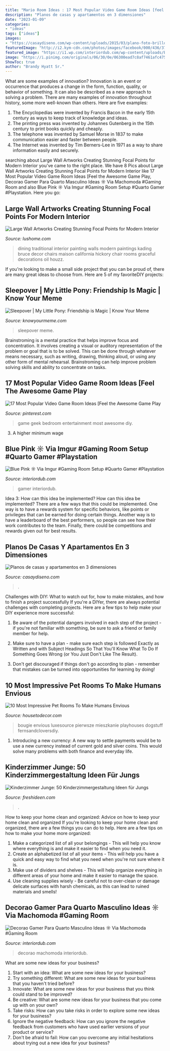 ```yaml
---
title: "Mario Room Ideas : 17 Most Popular Video Game Room Ideas [feel The Awesome Game Play"
description: "Planos de casas y apartamentos en 3 dimensiones"
date: "2023-01-09"
categories:
- "ideas"
tags: ["ideas"]
images:
- "https://casaydiseno.com/wp-content/uploads/2015/03/plano-foto-brillo-suelo.jpg"
featuredImage: "http://i2.kym-cdn.com/photos/images/facebook/000/436/379/aaa.png"
featured_image: "https://i1.wp.com/interiordub.com/wp-content/uploads/Blue-Pink-—-via-imgur-Gaming-room-setup-Quarto-gamer-Playstation-room-xbox-room.jpg"
image: "https://i.pinimg.com/originals/06/30/0e/06300ead7c8af7461afc475bc88ee64a.jpg"
ShowToc: true
author: "Brandy Hyatt Sr."
---
```



What are some examples of innovation?
Innovation is an event or occurrence that produces a change in the form, function, quality, or behavior of something. It can also be described as a new approach to solving a problem. There are many examples of innovation throughout history, some more well-known than others. Here are five examples:
1. The Encyclopedias were invented by Francis Bacon in the early 15th century as ways to keep track of knowledge and ideas.
2. The printing press was invented by Johannes Gutenberg in the 15th century to print books quickly and cheaply.
3. The telephone was invented by Samuel Morse in 1837 to make communication easier and faster between people. 
4. The Internet was invented by Tim Berners-Lee in 1971 as a way to share information easily and securely. 

	

		
searching about Large Wall Artworks Creating Stunning Focal Points for Modern Interior you've came to the right place. We have 8 Pics about Large Wall Artworks Creating Stunning Focal Points for Modern Interior like 17 Most Popular Video Game Room Ideas [Feel the Awesome Game Play, Decorao Gamer Para Quarto Masculino Ideas ☼ Via Machomoda #Gaming Room and also Blue Pink ☼ Via Imgur #Gaming Room Setup #Quarto Gamer #Playstation. Here you go:
		
    
## Large Wall Artworks Creating Stunning Focal Points For Modern Interior

<img loading=lazy src="https://www.lushome.com/wp-content/uploads/2016/02/wall-art-decoration-ideas-12.jpg" onerror="this.onerror=null;this.src='https://tse2.mm.bing.net/th?id=OIP.GAd5lP3lDWmbWweCL_2XngHaJ4&amp;pid=15.1';" alt="Large Wall Artworks Creating Stunning Focal Points for Modern Interior">

_Source: lushome.com_

>dining traditional interior painting walls modern paintings kading bruce decor chairs maison california hickory chair rooms graceful decorations oil houzz. 

	

If you're looking to make a small side project that you can be proud of, there are many great ideas to choose from. Here are 5 of my favoriteDIY projects: 

    
## Sleepover | My Little Pony: Friendship Is Magic | Know Your Meme

<img loading=lazy src="http://i2.kym-cdn.com/photos/images/facebook/000/436/379/aaa.png" onerror="this.onerror=null;this.src='https://tse3.mm.bing.net/th?id=OIP.b1srMZXJOB6I9jtvULGMTQHaFy&amp;pid=15.1';" alt="Sleepover | My Little Pony: Friendship is Magic | Know Your Meme">

_Source: knowyourmeme.com_

>sleepover meme. 

	

Brainstroming is a mental practice that helps improve focus and concentration. It involves creating a visual or auditory representation of the problem or goal that is to be solved. This can be done through whatever means necessary, such as writing, drawing, thinking aloud, or using any other form of mental rehearsal. Brainstroming can help improve problem solving skills and ability to concentrate on tasks.

    
## 17 Most Popular Video Game Room Ideas [Feel The Awesome Game Play

<img loading=lazy src="https://i.pinimg.com/originals/06/30/0e/06300ead7c8af7461afc475bc88ee64a.jpg" onerror="this.onerror=null;this.src='https://tse4.mm.bing.net/th?id=OIP.q6z5DpUenlF6WfdDa_75hwAAAA&amp;pid=15.1';" alt="17 Most Popular Video Game Room Ideas [Feel the Awesome Game Play">

_Source: pinterest.com_

>game geek bedroom entertainment most awesome diy. 

	

3. A higher minimum wage

    
## Blue Pink ☼ Via Imgur #Gaming Room Setup #Quarto Gamer #Playstation

<img loading=lazy src="https://i1.wp.com/interiordub.com/wp-content/uploads/Blue-Pink-—-via-imgur-Gaming-room-setup-Quarto-gamer-Playstation-room-xbox-room.jpg" onerror="this.onerror=null;this.src='https://tse3.mm.bing.net/th?id=OIP.j9r4ML8yvP8d0izbyqfZGQHaFj&amp;pid=15.1';" alt="Blue Pink ☼ Via Imgur #Gaming Room Setup #Quarto Gamer #Playstation">

_Source: interiordub.com_

>gamer interiordub. 

	

Idea 3: How can this idea be implemented?
How can this idea be implemented? 
There are a few ways that this could be implemented. One way is to have a rewards system for specific behaviors, like points or privileges that can be earned for doing certain things. Another way is to have a leaderboard of the best performers, so people can see how their work contributes to the team. Finally, there could be competitions and rewards given out for best results.

    
## Planos De Casas Y Apartamentos En 3 Dimensiones

<img loading=lazy src="https://casaydiseno.com/wp-content/uploads/2015/03/plano-foto-brillo-suelo.jpg" onerror="this.onerror=null;this.src='https://tse3.mm.bing.net/th?id=OIP.6QAXxaiEo8TdFJdzJfmZSQHaI4&amp;pid=15.1';" alt="Planos de casas y apartamentos en 3 dimensiones">

_Source: casaydiseno.com_

>. 

	

Challenges with DIY: What to watch out for, how to make mistakes, and how to finish a project successfully
If you're a DIYer, there are always potential challenges with completing projects. Here are a few tips to help make your DIY experience more successful: 
1. Be aware of the potential dangers involved in each step of the project - if you're not familiar with something, be sure to ask a friend or family member for help.

2. Make sure to have a plan - make sure each step is followed Exactly as Written and with Subject Headings So That You'll Know What To Do If Something Goes Wrong (or You Just Don't Like The Result).

3. Don't get discouraged if things don't go according to plan - remember that mistakes can be turned into opportunities for learning by doing!

    
## 10 Most Impressive Pet Rooms To Make Humans Envious

<img loading=lazy src="https://housetodecor.com/wp-content/uploads/2018/02/modern-dog-rooms-with-bath-area.jpg" onerror="this.onerror=null;this.src='https://tse1.mm.bing.net/th?id=OIP.g0atTbiG9JO-oyL1JPo-8wHaKp&amp;pid=15.1';" alt="10 Most Impressive Pet Rooms To Make Humans Envious">

_Source: housetodecor.com_

>bougie envious luxesource pierwsze mieszkanie playhouses dogstuff fernsandcloversdiy. 

	

1. Introducing a new currency: A new way to settle payments would be to use a new currency instead of current gold and silver coins. This would solve many problems with both finance and everyday life.

    
## Kinderzimmer Junge: 50 Kinderzimmergestaltung Ideen Für Jungs

<img loading=lazy src="https://freshideen.com/wp-content/uploads/2016/02/Kinderzimmer-Junge-Kindermöbel-Bett-Wandfarbe-Blau.jpg" onerror="this.onerror=null;this.src='https://tse1.mm.bing.net/th?id=OIP.CcsBNXjA54EKnwE-VLHpgQHaEK&amp;pid=15.1';" alt="Kinderzimmer Junge: 50 Kinderzimmergestaltung Ideen für Jungs">

_Source: freshideen.com_

>. 

	

How to keep your home clean and organized: Advice on how to keep your home clean and organized
If you're looking to keep your home clean and organized, there are a few things you can do to help. Here are a few tips on how to make your home more organized: 
1. Make a categorized list of all your belongings - This will help you know where everything is and make it easier to find when you need it. 
2. Create an alphabetized list of all your items - This will help you have a quick and easy way to find what you need when you're not sure where it is. 
3. Make use of dividers and shelves - This will help organize everything in different areas of your home and make it easier to manage the space. 
4. Use cleaning supplies wisely - Be careful not to over-clean or damage delicate surfaces with harsh chemicals, as this can lead to ruined materials and smells!

    
## Decorao Gamer Para Quarto Masculino Ideas ☼ Via Machomoda #Gaming Room

<img loading=lazy src="https://i1.wp.com/interiordub.com/wp-content/uploads/Decorao-Gamer-Para-Quarto-Masculino-Ideias-—-via-machomoda-Gaming-room-setup-Quarto-gamer-Playstation-room-xbox-room.jpg" onerror="this.onerror=null;this.src='https://tse4.mm.bing.net/th?id=OIP.nB-kpY7CdnovXDfO4u63mAHaJr&amp;pid=15.1';" alt="Decorao Gamer Para Quarto Masculino Ideas ☼ Via Machomoda #Gaming Room">

_Source: interiordub.com_

>decorao machomoda interiordub. 

	

What are some new ideas for your business?
1. Start with an idea: What are some new ideas for your business? 
2. Try something different: What are some new ideas for your business that you haven't tried before? 
3. Innovate: What are some new ideas for your business that you think could stand to be improved? 
4. Be creative: What are some new ideas for your business that you come up with on your own? 
5. Take risks: How can you take risks in order to explore some new ideas for your business? 
6. Ignore the negative feedback: How can you ignore the negative feedback from customers who have used earlier versions of your product or service? 
7. Don't be afraid to fail: How can you overcome any initial hesitations about trying out a new idea for your business?

